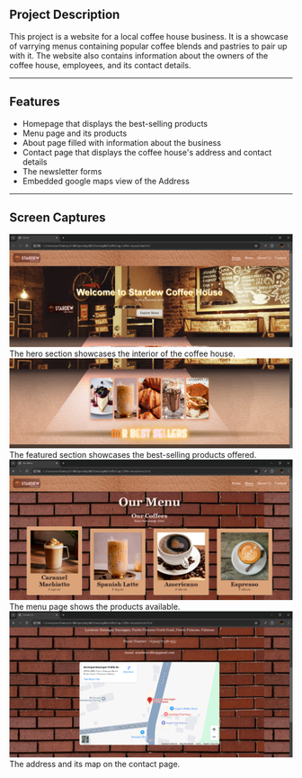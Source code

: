 ## Project Description
This project is a website for a local coffee house business. 
It is a showcase of varrying menus containing popular coffee blends 
and pastries to pair up with it. The website also contains 
information about the owners of the coffee house, employees, 
and its contact details.

---

## Features
- Homepage that displays the best-selling products
- Menu page and its products
- About page filled with information about the business
- Contact page that displays the coffee house's address and contact details
- The newsletter forms
- Embedded google maps view of the Address

---

## Screen Captures
![Hero](hero.png "Hero Section")The hero section showcases the interior of the coffee house.
![Featured](Featured.png "Featured Section")The featured section showcases the best-selling products offered.
![Menu](Menu.png "Menu Page")The menu page shows the products available.
![Map](map.png "Embedded Map")The address and its map on the contact page.